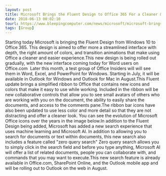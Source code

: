 ```yaml
---
layout: post
title: Microsoft Brings the Fluent Design to Office 365 For a Cleaner & Easier Interface
date: 2018-06-13 00:02:10
tourl: https://www.bleepingcomputer.com/news/microsoft/microsoft-brings-the-fluent-design-to-office-365-for-a-cleaner-and-easier-interface/
tags: [Group]
---
```

Starting today Microsoft is bringing the Fluent Design from Windows 10 to Office 365. This design is aimed to offer more a streamlined interface with depth, the right amount of colors, and transition animations that make using Office a cleaner and easier experience.This new design is being rolled out gradually, with the new interface coming today for Word users on Office.com  Later this month, a test group of Office Insiders will will see them in Word, Excel, and PowerPoint for Windows. Starting in July, it will be available in Outlook for Windows and Outlook for Mac in August.This Fluent update brings a simplified ribbon to Office that contains new icons and colors that make it easy to use while working. Included in the ribbon will be new collaborative controls that allow you to see small avatars of others who are working with you on the document, the ability to easily share the documents, and access to the comments pane.The ribbon bar icons have also been updated to use less color and more detail so that they are not distracting and offer a cleaner look. You can see the evolution of Microsoft Office icons over the years in the image below.In addition to the Fluent Design being added, Microsoft has added a new search experience that uses machine learning and Microsoft AI. In addition to allowing you to search for documents or text within documents, this new search also includes a feature called "zero query search" Zero query search allows you to simply click in the search field and before you type anything, Microsoft AI will offer a list of related documents, people you can collaborate with, and commands that you may want to execute.This new search feature is already available in Office.com, SharePoint Online, and the Outlook mobile app and will be rolling out to Outlook on the web in August.